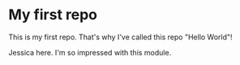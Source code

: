 # My first repo
This is my first repo. That's why I've called this repo "Hello World"!

Jessica here. I'm so impressed with this module.

